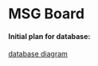 # MSG Board


#### Initial plan for database:
[database diagram](https://github.com/sinplosion/msgboard/blob/master/documentation/database_diagram.jpg)
